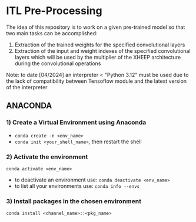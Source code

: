 # ITL Pre-Processing
The idea of this repository is to work on a given pre-trained model so that two main tasks can be accomplished:
  1. Extraction of the trained weights for the specified convolutional layers
  2. Extraction of the input and weight indexes of the specified convolutional layers which will be used by the multiplier of the XHEEP architecture during the convolutional operations

Note: to date [04/2024] an interpreter < "Python 3.12" must be used due to the lack of compatibility between Tensoflow module and the latest version of the interpreter

## ANACONDA 
### 1) Create a Virtual Environment using Anaconda
  - `conda create -n <env_name>` 
  - `conda init <your_shell_name>`, then restart the shell

### 2) Activate the environment
  `conda activate <env_name>`
  - to deactivate an environment use: `conda deactivate <env_name>`
  - to list all your environments use: `conda info --envs`

### 3) Install packages in the chosen environment
  `conda install <channel_name>::<pkg_name>`

